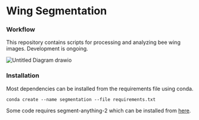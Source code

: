 # Wing Segmentation 

### Workflow 

This repository contains scripts for processing and analyzing bee wing images. Development is ongoing.

![Untitled Diagram drawio](https://github.com/user-attachments/assets/b762a6fe-2bd3-4e25-b6c5-277d2e140d79)

### Installation

Most dependencies can be installed from the requirements file using conda.
```
conda create --name segmentation --file requirements.txt
```

Some code requires segment-anything-2 which can be installed from [here](https://github.com/facebookresearch/segment-anything-2).
